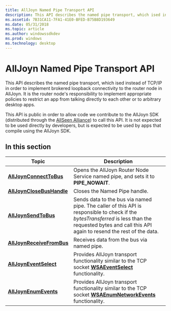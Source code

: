 ```yaml
---
title: AllJoyn Named Pipe Transport API
description: This API describes the named pipe transport, which ised instead of TCP/IP in order to implement brokered loopback connectivity to the router node in AllJoyn.
ms.assetid: 7B31CA11-7FA1-41E0-BFED-B75B8D193649
ms.date: 05/31/2018
ms.topic: article
ms.author: windowssdkdev
ms.prod: windows
ms.technology: desktop
---
```


# AllJoyn Named Pipe Transport API

This API describes the named pipe transport, which ised instead of TCP/IP in order to implement brokered loopback connectivity to the router node in AllJoyn. It is the router node's responsibility to implement appropriate policies to restrict an app from talking directly to each other or to arbitrary desktop apps.

This API is public in order to allow code we contribute to the AllJoyn SDK (distributed through the [AllSeen Alliance](http://go.microsoft.com/fwlink/p/?LinkID=526503)) to call this API. It is not expected to be used directly by developers, but is expected to be used by apps that compile using the AllJoyn SDK.

## In this section



| Topic                                                  | Description                                                                                                                                                                                             |
|--------------------------------------------------------|---------------------------------------------------------------------------------------------------------------------------------------------------------------------------------------------------------|
| [**AllJoynConnectToBus**](/windows/previous-versions/MSAJTransport/nf-msajtransport-alljoynconnecttobus?branch=master)     | Opens the AllJoyn Router Node Service named pipe, and sets it to **PIPE\_NOWAIT**.                                                                                                                      |
| [**AllJoynCloseBusHandle**](/windows/previous-versions/MSAJTransport/nf-msajtransport-alljoynclosebushandle?branch=master) | Closes the Named Pipe handle.                                                                                                                                                                           |
| [**AllJoynSendToBus**](/windows/previous-versions/MSAJTransport/nf-msajtransport-alljoynsendtobus?branch=master)           | Sends data to the bus via named pipe. The caller of this API is responsible to check if the *bytesTransferred* is less than the requested bytes and call this API again to resend the rest of the data. |
| [**AllJoynReceiveFromBus**](/windows/previous-versions/MSAJTransport/nf-msajtransport-alljoynreceivefrombus?branch=master) | Receives data from the bus via named pipe.                                                                                                                                                              |
| [**AllJoynEventSelect**](/windows/previous-versions/MSAJTransport/nf-msajtransport-alljoyneventselect?branch=master)       | Provides AllJoyn transport functionality similar to the TCP socket [**WSAEventSelect**](https://msdn.microsoft.com/library/windows/desktop/ms741576) functionality.                                                                        |
| [**AllJoynEnumEvents**](/windows/previous-versions/MSAJTransport/nf-msajtransport-alljoynenumevents?branch=master)         | Provides AllJoyn transport functionality similar to the TCP socket [**WSAEnumNetworkEvents**](https://msdn.microsoft.com/library/windows/desktop/ms741572) functionality.                                                            |



 

 

 




